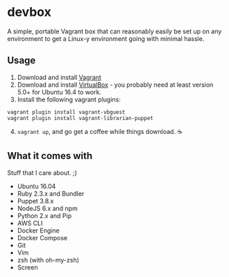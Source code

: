 # devbox

A simple, portable Vagrant box that can reasonably easily be set up on any environment to get a Linux-y environment going with minimal hassle.

## Usage

1. Download and install [Vagrant](https://www.vagrantup.com/downloads.html)
2. Download and install [VirtualBox](https://www.virtualbox.org/) - you probably need at least version 5.0+ for Ubuntu 16.4 to work.
3. Install the following vagrant plugins:

  ```
  vagrant plugin install vagrant-vbguest
  vagrant plugin install vagrant-librarian-puppet
  ```

4. `vagrant up`, and go get a coffee while things download. ☕

## What it comes with

Stuff that I care about. ;)

* Ubuntu 16.04
* Ruby 2.3.x and Bundler
* Puppet 3.8.x
* NodeJS 6.x and npm
* Python 2.x and Pip
* AWS CLI
* Docker Engine
* Docker Compose
* Git
* Vim
* zsh (with oh-my-zsh)
* Screen
